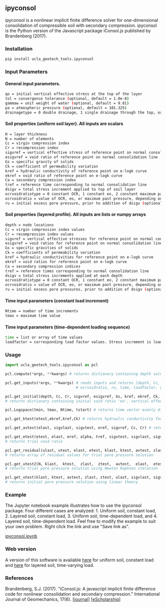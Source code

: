 ## ipyconsol

ipyconsol is a nonlinear implicit finite difference solver for one-dimensional consolidation of compressible soil with secondary compression. ipyconsol is the Python version of the Javascript package iConsol.js published by Brandenberg (2017).

### Installation  
```bash
pip install ucla_geotech_tools.ipyconsol
```

### Input Parameters

#### General input parameters.
```bash
qo = initial vertical effective stress at the top of the layer  
tol = convergence tolerance (optional, default = 1.0e-8)
gammaw = unit weight of water (optional, default = 9.81)
pa = atmospheric pressure (optional, default = 101.325)
drainagetype = 0 double drainage, 1 single drainage through the top, or 2 single drainage through the bottom (optional, default = 0)
```
  
#### Soil properties (uniform soil layer). All inputs are scalars
```bash
H = layer thickness
N = number of elements
Cc = virgin compression index
Cr = recompression index
sigvref = vertical effective stress of reference point on normal consolidation line
esigvref = void ratio of reference point on normal consolidation line
Gs = specific gravity of solids
Ck = coefficient of permeability variation
kref = hydraulic conductivity of reference point on e-logk curve
ekref = void ratio of reference point on e-logk curve
Ca = secondary compression index
tref = reference time corresponding to normal consolidation line
dsigv = total stress increment applied to top of soil layer
ocrvoidratiotype = 0 constant OCR, 1 constant eo, 2 constant maximum past pressure
ocrvoidratio = value of OCR, eo, or maximum past pressure, depending on value of ocrvoidratiotype
ru = initial excess pore pressure, prior to addition of dsigv (optional, default = 0.0)
```
#### Soil properties (layered profile). All inputs are lists or numpy arrays
```bash
depth = node locations
Cc = virgin compression index values
Cr = recompression index values
sigvref = vertical effective stresses for reference point on normal consolidation line
esigvref = void ratios for reference point on normal consolidation line
Gs = specific gravities of solids
Ck = coefficients of permeability variation
kref = hydraulic conductivities for reference point on e-logk curve
ekref = void ratios for reference point on e-logk curve
Ca = secondary compression indices
tref = reference times corresponding to normal consolidation line
dsigv = total stress increments applied at each depth
ocrvoidratiotype = 0 constant OCR, 1 constant eo, 2 constant maximum past pressure
ocrvoidratio = value of OCR, eo, or maximum past pressure, depending on value of ocrvoidratiotype
ru = initial excess pore pressures, prior to addition of dsigv (optional, default = 0.0)
```
#### Time input parameters (constant load increment)
```bash
Ntime = number of time increments
tmax = maximum time value
```
#### Time input parameters (time-dependent loading sequence)
```bash
time = list or array of time values
loadfactor = corresponding load factor values. Stress increment is load factor multiplied by dsigv.
```

### Usage

```python
import ucla_geotech_tools.ipyconsol as pcl

pcl.compute(*args, **kwargs) # returns dictionary containing depth values, 'z', pore pressures, 'u', vertical effective stresses 'sigv', and void ratios 'e' 

pcl.get_inputs(*args, **kwargs) # reads inputs and returns [depth, Cc, Cr, sigvref, esigvref, Gs, kref, ekref, Ck, Ca, tref, qo, dsigv, ocrvoidratiotype, 
                                # ocrvoidratio, ru, time, loadfactor, gammaw, tol, pa, drainagetype] 

pcl.get_initial(depth, Cc, Cr, sigvref, esigvref, Gs, kref, ekref, Ck, Ca, tref, qo, dsigv, ocrvoidratiotype, ocrvoidratio, ru, time, loadfactor, gammaw, tol, pa, drainagetype)
# returns dictionary containing initial void ratio 'eo', vertical effective stress 'sigvo', vertical effective stress with ru 'sigvo', and final effective stress 'sigvf'

pcl.Logspace(tmin, tmax, Ntime, tstart) # returns time vector evenly distributed in log space between tmin and tmax

pcl.get_ktest(etest,ekref,kref,Ck) # returns hydraulic conductivity for specified void ratio, etest

pcl.get_avtest(elast, sigvlast, sigvtest, eref, sigvref, Cc, Cr) # returns coefficient of compressibility

pcl.get_etest(etest, elast, eref, alpha, tref, sigvtest, sigvlast, sigvref, Cc, avtest, utest, ulast, dt)
# returns trial void ratio

pcl.get_residual(ulast, utest, elast, etest, klast, ktest, avtest, zlast, ztest, sigvlast, sigvtest, gammaw, Ca, Cc, sigvref, esigvref, double dt, tref, drainagetype, N)
# returns array of residual values for trial pore pressure solution

pcl.get_utest2(N, klast,  ktest,  zlast,  ztest,  avtest,  elast,  etest,  ulast,  utest,  sigvlast,  sigvtest,  Res, dt,  Cc,  Cr,  Ca, gammaw,  ekref,  kref,  Ck,  tref,  esigvref,  sigvref,  dsigv, drainagetype, pa)
# returns trial pore pressure solution using Newton Raphson iteration

pcl.get_utest(klast, ktest, avtest, zlast, ztest, ulast, sigvlast, sigvtest, elast, etest, Ca, Cc, sigvref, esigvref, dt, tref, drainagetype, N, gammaw)
# returns initial pore pressure solution using linear theory

```

### Example

The Jupyter notebook example illustrates how to use the ipyconsol package. Four different cases are analyzed: 1. Uniform soil, constant load, 2. Layered soil, constant load, 3. Uniform soil, time-dependent load, and 4. Layered soil, time-dependent load. Feel free to modify the example to suit your own problem. Right click the link and use "Save link as".

[ipyconsol.ipynb](https://github.com/sjbrandenberg/ucla_geotech_tools/blob/main/ipyconsol/ipyconsol.ipynb)

### Web version
A version of this software is available [here](https://www.uclageo.com/Consolidation) for uniform soil, constant load and [here](https://www.uclageo.com/Consolidaiton2) for layered soil, time-varying load.

### References
Brandenberg, S.J. (2017). "iConsol.js: A javascript implicit finite difference code for nonlinear consolidation and secondary compression." International Journal of Geomechanics, 17(6). [[journal](http://ascelibrary.org/doi/abs/10.1061/%28ASCE%29GM.1943-5622.0000843)] [[eScholarship](https://escholarship.org/uc/item/0wh3q8jh)]

